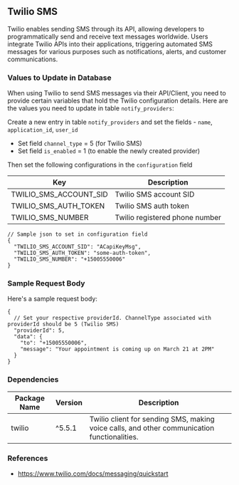 ## Twilio SMS

Twilio enables sending SMS through its API, allowing developers to programmatically send and receive text messages worldwide. Users integrate Twilio APIs into their applications, triggering automated SMS messages for various purposes such as notifications, alerts, and customer communications.

### Values to Update in Database

When using Twilio to send SMS messages via their API/Client, you need to provide certain variables that hold the Twilio configuration details. Here are the values you need to update in table `notify_providers`:

Create a new entry in table `notify_providers` and set the fields - `name`, `application_id`, `user_id`

- Set field `channel_type` = 5 (for Twilio SMS)
- Set field `is_enabled` = 1 (to enable the newly created provider)

Then set the following configurations in the `configuration` field

| Key                    | Description                    |
| ---------------------- | ------------------------------ |
| TWILIO_SMS_ACCOUNT_SID | Twilio SMS account SID         |
| TWILIO_SMS_AUTH_TOKEN  | Twilio SMS auth token          |
| TWILIO_SMS_NUMBER      | Twilio registered phone number |

```jsonc
// Sample json to set in configuration field
{
  "TWILIO_SMS_ACCOUNT_SID": "ACapiKeyMsg",
  "TWILIO_SMS_AUTH_TOKEN": "some-auth-token",
  "TWILIO_SMS_NUMBER": "+15005550006"
}
```

### Sample Request Body

Here's a sample request body:

```jsonc
{
  // Set your respective providerId. ChannelType associated with providerId should be 5 (Twilio SMS)
  "providerId": 5,
  "data": {
    "to": "+15005550006",
    "message": "Your appointment is coming up on March 21 at 2PM"
  }
}
```

### Dependencies

| Package Name | Version | Description                                                                                 |
| ------------ | ------- | ------------------------------------------------------------------------------------------- |
| twilio       | ^5.5.1  | Twilio client for sending SMS, making voice calls, and other communication functionalities. |

### References

- https://www.twilio.com/docs/messaging/quickstart
